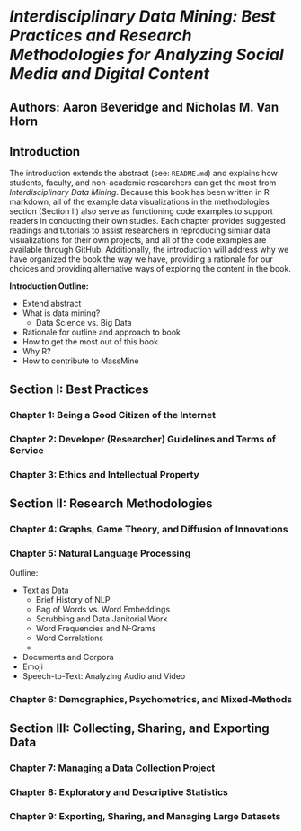 # *Interdisciplinary Data Mining: Best Practices and Research Methodologies for Analyzing Social Media and Digital Content*

## Authors: Aaron Beveridge and Nicholas M. Van Horn

## Introduction
The introduction extends the abstract (see: `README.md`) and explains how students, faculty, and non-academic researchers can get the most from *Interdisciplinary Data Mining*. Because this book has been written in R markdown, all of the example data visualizations in the methodologies section (Section II) also serve as functioning code examples to support readers in conducting their own studies. Each chapter provides suggested readings and tutorials to assist researchers in reproducing similar data visualizations for their own projects, and all of the code examples are available through GitHub. Additionally, the introduction will address why we have organized the book the way we have, providing a rationale for our choices and providing alternative ways of exploring the content in the book.

**Introduction Outline:**  
- Extend abstract
- What is data mining?
  - Data Science vs. Big Data
- Rationale for outline and approach to book
- How to get the most out of this book
- Why R?
- How to contribute to MassMine

## Section I: Best Practices
### Chapter 1: Being a Good Citizen of the Internet
<!-- The introduction provides an overview of MassMine's data sources and functionality, and this chapter focuses primarily on the issues involved in accessing data from Application Programming Interfaces (APIs).
- APIs vs Web Scraping
  - Robots.txt
- Understanding potential pitfalls
  - DDOS
  - doxing -->

### Chapter 2: Developer (Researcher) Guidelines and Terms of Service
<!-- Chapter 2 provides a detailed overview of MassMine's sources (Twitter, YouTube, Reddit, Wikipedia, Tumblr, Web Scraping), and demonstrates how
- What are the questions we likely cannot answer at this time?
  - Why? Blackboxes around systems and algorithms that manage many digital networks
- Why must we read developer terms of service as researchers?
  - Twitter not wanting their networks "benchmarked"
  - Bandwidth/access restrictions
  - Limitations on the ways that researchers can collaborate and share data -->

### Chapter 3: Ethics and Intellectual Property

## Section II: Research Methodologies

### Chapter 4: Graphs, Game Theory, and Diffusion of Innovations

### Chapter 5: Natural Language Processing
Outline:  
- Text as Data
  - Brief History of NLP
  - Bag of Words vs. Word Embeddings
  - Scrubbing and Data Janitorial Work
  - Word Frequencies and N-Grams
  - Word Correlations
  -
- Documents and Corpora
- Emoji
- Speech-to-Text: Analyzing Audio and Video

### Chapter 6: Demographics, Psychometrics, and Mixed-Methods

## Section III: Collecting, Sharing, and Exporting Data

### Chapter 7: Managing a Data Collection Project

### Chapter 8: Exploratory and Descriptive Statistics

### Chapter 9: Exporting, Sharing, and Managing Large Datasets
